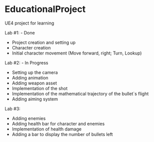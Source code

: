# EducationalProject

UE4 project for learning 

Lab #1: - Done
- Project creation and setting up
- Character creation
- Initial character movement (Move forward, right; Turn, Lookup)

Lab #2: - In Progress
- Setting up the camera
- Adding animation
- Adding weapon asset
- Implementation of the shot
- Implementation of the mathematical trajectory of the bullet`s flight
- Adding aiming system

Lab #3:
- Adding enemies
- Adding health bar for character and enemies
- Implementation of health damage
- Adding a bar to display the number of bullets left

